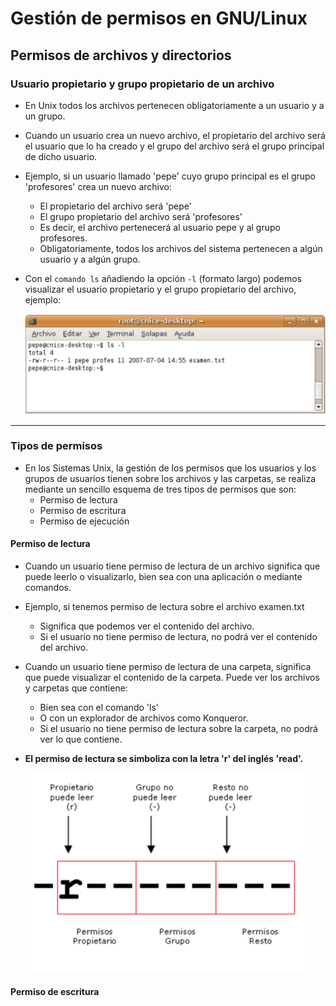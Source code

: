 # Gestión de permisos en GNU/Linux

## Permisos de archivos y directorios

### Usuario propietario y grupo propietario de un archivo
- En Unix todos los archivos pertenecen obligatoriamente a un 
usuario y a un grupo. 
- Cuando un usuario crea un nuevo archivo, el propietario del archivo será el usuario que lo ha creado y el grupo del archivo será el grupo principal de dicho usuario.
- Ejemplo, si un usuario llamado 'pepe' cuyo grupo principal es el grupo 'profesores' crea un nuevo archivo:
    - El propietario del archivo será 'pepe' 
    - El grupo propietario del archivo será 'profesores'
    - Es decir, el archivo pertenecerá al usuario pepe y al grupo profesores. 
    - Obligatoriamente, todos los archivos del sistema pertenecen a algún usuario y a algún grupo. 
- Con el `comando ls` añadiendo la opción `-l` (formato largo) podemos visualizar el usuario propietario y el grupo propietario del archivo, ejemplo:

    ![Comando ls](img/ls.png)

---

### Tipos de permisos
- En los Sistemas Unix, la gestión de los permisos que los usuarios y los grupos de usuarios tienen sobre los archivos y las carpetas, se realiza mediante un sencillo esquema de tres tipos de permisos que son:  
    - Permiso de lectura 
    - Permiso de escritura 
    - Permiso de ejecución

#### Permiso de lectura
- Cuando un usuario tiene permiso de lectura de un archivo significa que puede leerlo o visualizarlo, bien sea con una aplicación o mediante comandos. 
- Ejemplo, si tenemos permiso de lectura sobre el archivo examen.txt
    - Significa que podemos ver el contenido del archivo. 
    - Si el usuario no tiene permiso de lectura, no podrá ver el contenido del archivo.
- Cuando un usuario tiene permiso de lectura de una carpeta, significa que puede visualizar el contenido de la carpeta. Puede ver los archivos y carpetas que contiene:
    - Bien sea con el comando 'ls' 
    - O con un explorador de archivos como Konqueror. 
    - Si el usuario no tiene permiso de lectura sobre la carpeta, no podrá ver lo que contiene. 
- **El permiso de lectura se simboliza con la letra 'r' del inglés 'read'.**

    ![Comando ls](img/lectura.png)
    
#### Permiso de escritura